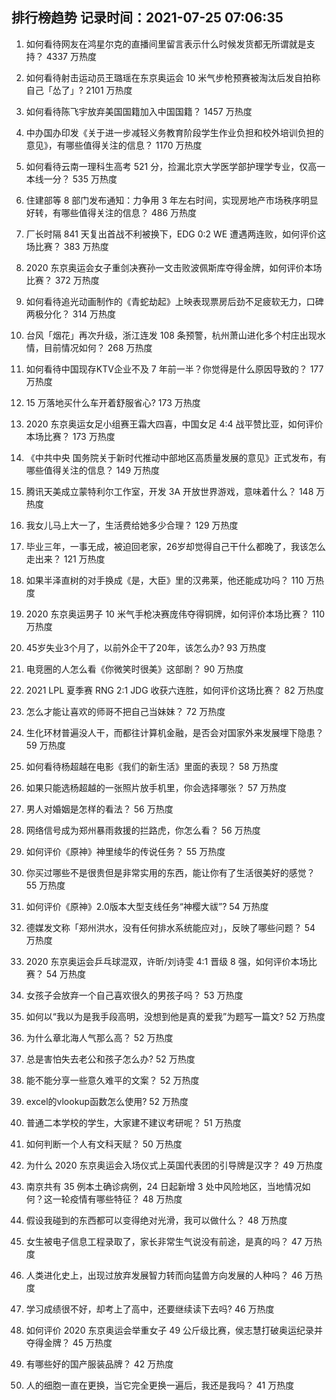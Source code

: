 
## 排行榜趋势 记录时间：2021-07-25 07:06:35
  
  1. 如何看待网友在鸿星尔克的直播间里留言表示什么时候发货都无所谓就是支持？ 4337 万热度
    
  2. 如何看待射击运动员王璐瑶在东京奥运会 10 米气步枪预赛被淘汰后发自拍称自己「怂了」? 2101 万热度
    
  3. 如何看待陈飞宇放弃美国国籍加入中国国籍？ 1457 万热度
    
  4. 中办国办印发《关于进一步减轻义务教育阶段学生作业负担和校外培训负担的意见》，有哪些值得关注的信息？ 1170 万热度
    
  5. 如何看待云南一理科生高考 521 分，捡漏北京大学医学部护理学专业，仅高一本线一分？ 535 万热度
    
  6. 住建部等 8 部门发布通知：力争用 3 年左右时间，实现房地产市场秩序明显好转，有哪些值得关注的信息？ 486 万热度
    
  7. 厂长时隔 841 天复出首战不利被换下，EDG 0:2 WE 遭遇两连败，如何评价这场比赛？ 383 万热度
    
  8. 2020 东京奥运会女子重剑决赛孙一文击败波佩斯库夺得金牌，如何评价本场比赛？ 372 万热度
    
  9. 如何看待追光动画制作的《青蛇劫起》上映表现票房后劲不足疲软无力，口碑两极分化？ 314 万热度
    
  10. 台风「烟花」再次升级，浙江连发 108 条预警，杭州萧山进化多个村庄出现水情，目前情况如何？ 268 万热度
    
  11. 如何看待中国现存KTV企业不及 7 年前一半？你觉得是什么原因导致的？ 177 万热度
    
  12. 15 万落地买什么车开着舒服省心? 173 万热度
    
  13. 2020 东京奥运女足小组赛王霜大四喜，中国女足 4:4 战平赞比亚，如何评价本场比赛？ 173 万热度
    
  14. 《中共中央 国务院关于新时代推动中部地区高质量发展的意见》正式发布，有哪些值得关注的信息？ 149 万热度
    
  15. 腾讯天美成立蒙特利尔工作室，开发 3A 开放世界游戏，意味着什么？ 148 万热度
    
  16. 我女儿马上大一了，生活费给她多少合理？ 129 万热度
    
  17. 毕业三年，一事无成，被迫回老家，26岁却觉得自己干什么都晚了，我该怎么走出来？ 121 万热度
    
  18. 如果半泽直树的对手换成《是，大臣》里的汉弗莱，他还能成功吗？ 110 万热度
    
  19. 2020 东京奥运男子 10 米气手枪决赛庞伟夺得铜牌，如何评价本场比赛？ 110 万热度
    
  20. 45岁失业3个月了，以前外企干了20年，该怎么办? 93 万热度
    
  21. 电竞圈的人怎么看《你微笑时很美》这部剧？ 90 万热度
    
  22. 2021 LPL 夏季赛 RNG 2:1 JDG 收获六连胜，如何评价这场比赛？ 82 万热度
    
  23. 怎么才能让喜欢的师哥不把自己当妹妹？ 72 万热度
    
  24. 生化环材普遍没人干，而都往计算机金融，是否会对国家外来发展埋下隐患？ 59 万热度
    
  25. 如何看待杨超越在电影《我们的新生活》里面的表现？ 58 万热度
    
  26. 如果只能选杨超越的一张照片放手机里，你会选择哪张？ 57 万热度
    
  27. 男人对婚姻是怎样的看法？ 56 万热度
    
  28. 网络信号成为郑州暴雨救援的拦路虎，你怎么看？ 56 万热度
    
  29. 如何评价《原神》神里绫华的传说任务？ 55 万热度
    
  30. 你买过哪些不是很贵但是非常实用的东西，能让你有了生活很美好的感觉？ 55 万热度
    
  31. 如何评价《原神》2.0版本大型支线任务“神樱大祓”? 54 万热度
    
  32. 德媒发文称「郑州洪水，没有任何排水系统能应对」，反映了哪些问题？ 54 万热度
    
  33. 2020 东京奥运会乒乓球混双，许昕/刘诗雯 4:1 晋级 8 强，如何评价本场比赛？ 54 万热度
    
  34. 女孩子会放弃一个自己喜欢很久的男孩子吗？ 53 万热度
    
  35. 如何以“我以为是我手段高明，没想到他是真的爱我”为题写一篇文? 52 万热度
    
  36. 为什么章北海人气那么高？ 52 万热度
    
  37. 总是害怕失去老公和孩子怎么办? 52 万热度
    
  38. 能不能分享一些意久难平的文案？ 52 万热度
    
  39. excel的vlookup函数怎么使用? 52 万热度
    
  40. 普通二本学校的学生，大家建不建议考研呢？ 51 万热度
    
  41. 如何判断一个人有文科天赋？ 50 万热度
    
  42. 为什么 2020 东京奥运会入场仪式上英国代表团的引导牌是汉字？ 49 万热度
    
  43. 南京共有 35 例本土确诊病例，24 日起新增 3 处中风险地区，当地情况如何？这一轮疫情有哪些特征？ 48 万热度
    
  44. 假设我碰到的东西都可以变得绝对光滑，我可以做什么？ 48 万热度
    
  45. 女生被电子信息工程录取了，家长非常生气说没有前途，是真的吗？ 47 万热度
    
  46. 人类进化史上，出现过放弃发展智力转而向猛兽方向发展的人种吗？ 46 万热度
    
  47. 学习成绩很不好，却考上了高中，还要继续读下去吗? 46 万热度
    
  48. 如何评价 2020 东京奥运会举重女子 49 公斤级比赛，侯志慧打破奥运纪录并夺得金牌？ 45 万热度
    
  49. 有哪些好的国产服装品牌？ 42 万热度
    
  50. 人的细胞一直在更换，当它完全更换一遍后，我还是我吗？ 41 万热度
    